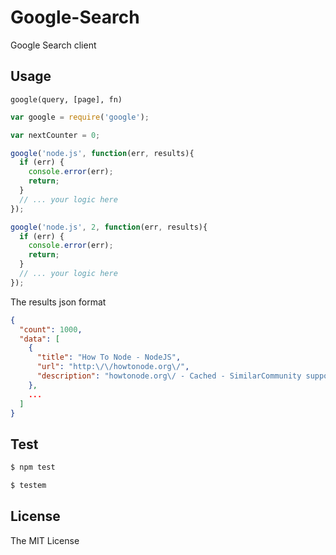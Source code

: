 # Google-Search

Google Search client

## Usage

```
google(query, [page], fn)
```

```javascript
var google = require('google');

var nextCounter = 0;

google('node.js', function(err, results){
  if (err) {
    console.error(err);
    return;
  } 
  // ... your logic here
});

google('node.js', 2, function(err, results){
  if (err) {
    console.error(err);
    return;
  } 
  // ... your logic here
});
```

The results json format

```json
{
  "count": 1000,
  "data": [
    {
      "title": "How To Node - NodeJS",
      "url": "http:\/\/howtonode.org\/",
      "description": "howtonode.org\/ - Cached - SimilarCommunity supported blog, teaches about the various tasks and fundamental   concepts to write effective code."
    },
    ...
  ]
}
```

## Test

```sh
$ npm test
```

```sh
$ testem
```

## License
 
The MIT License
